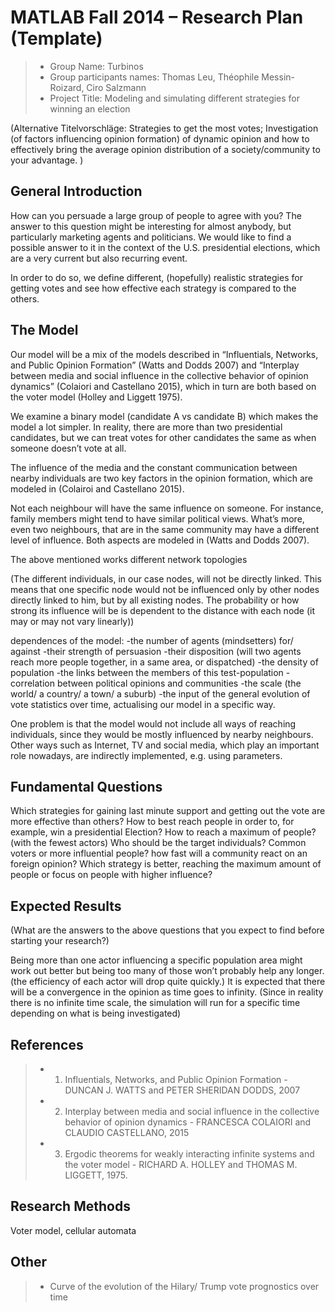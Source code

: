 # MATLAB Fall 2014 – Research Plan (Template)

> * Group Name: Turbinos
> * Group participants names: Thomas Leu, Théophile Messin-Roizard, Ciro Salzmann
> * Project Title: Modeling and simulating different strategies for winning an election

(Alternative Titelvorschläge: Strategies to get the most votes; Investigation (of factors influencing opinion formation) of dynamic opinion and how to effectively bring the average opinion distribution of a society/community to your advantage. )

## General Introduction

How can you persuade a large group of people to agree with you? The answer to this question might be interesting for almost anybody, but particularly marketing agents and politicians. We would like to find a possible answer to it in the context of the U.S. presidential elections, which are a very current but also recurring event.

In order to do so, we define different, (hopefully) realistic strategies for getting votes and see how effective each strategy is compared to the others.

## The Model

Our model will be a mix of the models described in “Influentials, Networks, and Public Opinion Formation” (Watts and Dodds 2007) and “Interplay between media and social influence in the collective behavior of opinion dynamics” (Colaiori and Castellano 2015), which in turn are both based on the voter model (Holley and Liggett 1975).

We examine a binary model (candidate A vs candidate B) which makes the model a lot simpler. In reality, there are more than two presidential candidates, but we can treat votes for other candidates the same as when someone doesn’t vote at all.

The influence of the media and the constant communication between nearby individuals are two key factors in the opinion formation, which are modeled in (Colairoi and Castellano 2015).

Not each neighbour will have the same influence on someone. For instance, family members might tend to have similar political views. What’s more, even two neighbours, that are in the same community may have a different level of influence. Both aspects are modeled in (Watts and Dodds 2007).

The above mentioned works different network topologies 


(The different individuals, in our case nodes, will not be directly linked. This means that one specific node would not be influenced only by other nodes directly linked to him, but by all existing nodes. The probability or how strong its influence will be is dependent to the distance with each node (it may or may not vary linearly))  

dependences of the model:
-the number of agents (mindsetters) for/ against
-their strength of persuasion
-their disposition (will two agents reach more people together, in a same area, or dispatched)
-the density of population
-the links between the members of this test-population 
-correlation between political opinions and communities
-the scale (the world/ a country/ a town/ a suburb) 
-the input of the general evolution of vote statistics over time, actualising our model in a specific way.

One problem is that the model would not include all ways of reaching individuals, since they would be mostly influenced by nearby neighbours. Other ways such as Internet, TV and social media, which play an important role nowadays, are indirectly implemented, e.g. using parameters.

## Fundamental Questions

Which strategies for gaining last minute support and getting out the vote are more effective than others?
How to best reach people in order to, for example, win a presidential Election?
How to reach a maximum of people? (with the fewest actors)
Who should be the target individuals? Common voters or more influential people?
how fast will a community react on an foreign opinion?
Which strategy is better, reaching the maximum amount of people or focus on people with higher influence?


## Expected Results

(What are the answers to the above questions that you expect to find before starting your research?)

Being more than one actor influencing a specific population area might work out better but being too many of those won’t probably help any longer. (the efficiency of each actor will drop quite quickly.)
It is expected that there will be a convergence in the opinion as time goes to infinity. (Since in reality there is no infinite time scale, the simulation will run for a specific time depending on what is being investigated)


## References 

>* 1. Influentials, Networks, and Public Opinion Formation - DUNCAN J. WATTS and PETER SHERIDAN DODDS, 2007
>* 2. Interplay between media and social influence in the collective behavior of opinion dynamics - FRANCESCA COLAIORI and CLAUDIO CASTELLANO, 2015
>* 3. Ergodic theorems for weakly interacting infinite systems and the voter model - RICHARD A. HOLLEY and THOMAS M. LIGGETT, 1975. 

## Research Methods

Voter model, cellular automata


## Other

>* Curve of the evolution of the Hilary/ Trump vote prognostics over time


